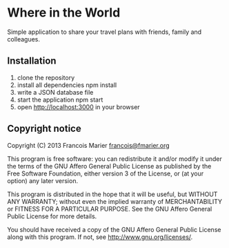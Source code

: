 # Where in the World

Simple application to share your travel plans with friends, family and colleagues.

## Installation

1. clone the repository
2. install all dependencies
    npm install
3. write a JSON database file
4. start the application
    npm start
5. open <http://localhost:3000> in your browser

## Copyright notice

Copyright (C) 2013  Francois Marier <francois@fmarier.org>

This program is free software: you can redistribute it and/or modify
it under the terms of the GNU Affero General Public License as
published by the Free Software Foundation, either version 3 of the
License, or (at your option) any later version.

This program is distributed in the hope that it will be useful,
but WITHOUT ANY WARRANTY; without even the implied warranty of
MERCHANTABILITY or FITNESS FOR A PARTICULAR PURPOSE.  See the
GNU Affero General Public License for more details.

You should have received a copy of the GNU Affero General Public License
along with this program.  If not, see <http://www.gnu.org/licenses/>.
